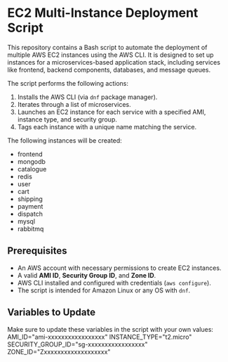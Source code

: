 # EC2 Multi-Instance Deployment Script

This repository contains a Bash script to automate the deployment of multiple AWS EC2 instances using the AWS CLI. 
It is designed to set up instances for a microservices-based application stack, including services like frontend, backend components, databases, and message queues.

The script performs the following actions:

1. Installs the AWS CLI (via `dnf` package manager).
2. Iterates through a list of microservices.
3. Launches an EC2 instance for each service with a specified AMI, instance type, and security group.
4. Tags each instance with a unique name matching the service.

The following instances will be created:

- frontend  
- mongodb  
- catalogue  
- redis  
- user  
- cart  
- shipping  
- payment  
- dispatch  
- mysql  
- rabbitmq  

## Prerequisites

- An AWS account with necessary permissions to create EC2 instances.
- A valid **AMI ID**, **Security Group ID**, and **Zone ID**.
- AWS CLI installed and configured with credentials (`aws configure`).
- The script is intended for Amazon Linux or any OS with `dnf`.

## Variables to Update
Make sure to update these variables in the script with your own values:
AMI_ID="ami-xxxxxxxxxxxxxxxxx"
INSTANCE_TYPE="t2.micro"
SECURITY_GROUP_ID="sg-xxxxxxxxxxxxxxxxx"
ZONE_ID="Zxxxxxxxxxxxxxxxxxxx"
